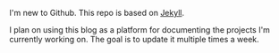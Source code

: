 I'm new to Github. This repo is based on [Jekyll](https://docs.github.com/en/pages/setting-up-a-github-pages-site-with-jekyll).

I plan on using this blog as a platform for documenting the projects I'm currently working on. The goal is to update it multiple times a week.
